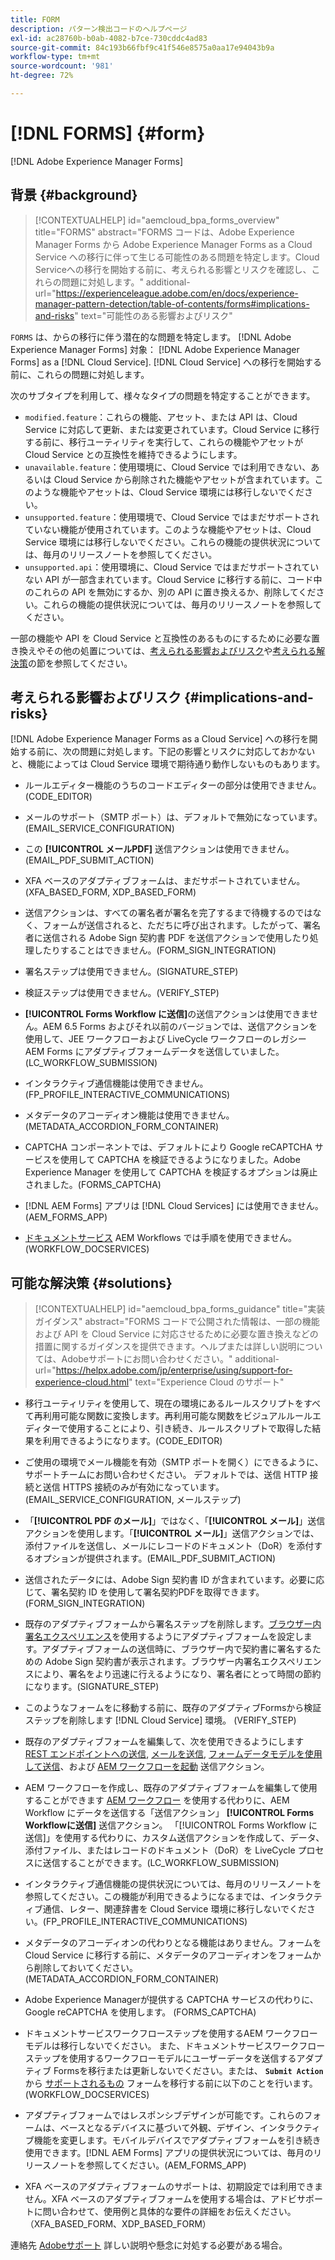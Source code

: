 ```yaml
---
title: FORM
description: パターン検出コードのヘルプページ
exl-id: ac28760b-b0ab-4082-b7ce-730cddc4ad83
source-git-commit: 84c193b66fbf9c41f546e8575a0aa17e94043b9a
workflow-type: tm+mt
source-wordcount: '981'
ht-degree: 72%

---
```


# [!DNL FORMS] {#form}

[!DNL Adobe Experience Manager Forms]

## 背景 {#background}

>[!CONTEXTUALHELP]
>id="aemcloud_bpa_forms_overview"
>title="FORMS"
>abstract="FORMS コードは、Adobe Experience Manager Forms から Adobe Experience Manager Forms as a Cloud Service への移行に伴って生じる可能性のある問題を特定します。Cloud Serviceへの移行を開始する前に、考えられる影響とリスクを確認し、これらの問題に対処します。"
>additional-url="https://experienceleague.adobe.com/en/docs/experience-manager-pattern-detection/table-of-contents/forms#implications-and-risks" text="可能性のある影響およびリスク"

`FORMS`  は、からの移行に伴う潜在的な問題を特定します。 [!DNL Adobe Experience Manager Forms] 対象： [!DNL Adobe Experience Manager Forms] as a [!DNL Cloud Service]. [!DNL Cloud Service] への移行を開始する前に、これらの問題に対処します。

次のサブタイプを利用して、様々なタイプの問題を特定することができます。

* `modified.feature`：これらの機能、アセット、または API は、Cloud Service に対応して更新、または変更されています。Cloud Service に移行する前に、移行ユーティリティを実行して、これらの機能やアセットが Cloud Service との互換性を維持できるようにします。
* `unavailable.feature`：使用環境に、Cloud Service では利用できない、あるいは Cloud Service から削除された機能やアセットが含まれています。このような機能やアセットは、Cloud Service 環境には移行しないでください。
* `unsupported.feature`：使用環境で、Cloud Service ではまだサポートされていない機能が使用されています。このような機能やアセットは、Cloud Service 環境には移行しないでください。これらの機能の提供状況については、毎月のリリースノートを参照してください。
* `unsupported.api`：使用環境に、Cloud Service ではまだサポートされていない API が一部含まれています。Cloud Service に移行する前に、コード中のこれらの API を無効にするか、別の API に置き換えるか、削除してください。これらの機能の提供状況については、毎月のリリースノートを参照してください。

一部の機能や API を Cloud Service と互換性のあるものにするために必要な置き換えやその他の処置については、[考えられる影響およびリスク](#implications-and-risks)や[考えられる解決策](#solutions)の節を参照してください。

## 考えられる影響およびリスク {#implications-and-risks}

[!DNL Adobe Experience Manager Forms as a Cloud Service] への移行を開始する前に、次の問題に対処します。下記の影響とリスクに対応しておかないと、機能によっては Cloud Service 環境で期待通り動作しないものもあります。

* ルールエディター機能のうちのコードエディターの部分は使用できません。(CODE_EDITOR)

* メールのサポート（SMTP ポート）は、デフォルトで無効になっています。 (EMAIL_SERVICE_CONFIGURATION)

* この **[!UICONTROL メールPDF]** 送信アクションは使用できません。 (EMAIL_PDF_SUBMIT_ACTION)

* XFA ベースのアダプティブフォームは、まだサポートされていません。(XFA_BASED_FORM, XDP_BASED_FORM)

* 送信アクションは、すべての署名者が署名を完了するまで待機するのではなく、フォームが送信されると、ただちに呼び出されます。したがって、署名者に送信される Adobe Sign 契約書 PDF を送信アクションで使用したり処理したりすることはできません。(FORM_SIGN_INTEGRATION)

* 署名ステップは使用できません。(SIGNATURE_STEP)

* 検証ステップは使用できません。(VERIFY_STEP)

* **[!UICONTROL Forms Workflow に送信]**&#x200B;の送信アクションは使用できません。AEM 6.5 Forms およびそれ以前のバージョンでは、送信アクションを使用して、JEE ワークフローおよび LiveCycle ワークフローのレガシー AEM Forms にアダプティブフォームデータを送信していました。(LC_WORKFLOW_SUBMISSION)

* インタラクティブ通信機能は使用できません。 (FP_PROFILE_INTERACTIVE_COMMUNICATIONS)

* メタデータのアコーディオン機能は使用できません。(METADATA_ACCORDION_FORM_CONTAINER)

* CAPTCHA コンポーネントでは、デフォルトにより Google reCAPTCHA サービスを使用して CAPTCHA を検証できるようになりました。Adobe Experience Manager を使用して CAPTCHA を検証するオプションは廃止されました。(FORMS_CAPTCHA)

* [!DNL AEM Forms] アプリは [!DNL Cloud Services] には使用できません。(AEM_FORMS_APP)

* [ドキュメントサービス](https://experienceleague.adobe.com/en/docs/experience-manager-65/content/forms/install-aem-forms/osgi-installation/install-configure-document-services#deployment-topology) AEM Workflows では手順を使用できません。 (WORKFLOW_DOCSERVICES)

## 可能な解決策 {#solutions}

>[!CONTEXTUALHELP]
>id="aemcloud_bpa_forms_guidance"
>title="実装ガイダンス"
>abstract="FORMS コードで公開された情報は、一部の機能および API を Cloud Service に対応させるために必要な置き換えなどの措置に関するガイダンスを提供できます。ヘルプまたは詳しい説明については、Adobeサポートにお問い合わせください。"
>additional-url="https://helpx.adobe.com/jp/enterprise/using/support-for-experience-cloud.html" text="Experience Cloud のサポート"

* 移行ユーティリティを使用して、現在の環境にあるルールスクリプトをすべて再利用可能な関数に変換します。再利用可能な関数をビジュアルルールエディターで使用することにより、引き続き、ルールスクリプトで取得した結果を利用できるようになります。(CODE_EDITOR)

* ご使用の環境でメール機能を有効（SMTP ポートを開く）にできるように、サポートチームにお問い合わせください。 デフォルトでは、送信 HTTP 接続と送信 HTTPS 接続のみが有効になっています。 (EMAIL_SERVICE_CONFIGURATION, メールステップ)

* 「**[!UICONTROL PDF のメール]**」ではなく、「**[!UICONTROL メール]**」送信アクションを使用します。「**[!UICONTROL メール]**」送信アクションでは、添付ファイルを送信し、メールにレコードのドキュメント（DoR）を添付するオプションが提供されます。(EMAIL_PDF_SUBMIT_ACTION)

* 送信されたデータには、Adobe Sign 契約書 ID が含まれています。必要に応じて、署名契約 ID を使用して署名契約PDFを取得できます。 (FORM_SIGN_INTEGRATION)

* 既存のアダプティブフォームから署名ステップを削除します。[ブラウザー内署名エクスペリエンス](https://blog.developer.adobe.com/using-adobe-sign-to-e-sign-an-adaptive-form-heres-the-best-way-to-do-it-dc3e15f9b684)を使用するようにアダプティブフォームを設定します。アダプティブフォームの送信時に、ブラウザー内で契約書に署名するための Adobe Sign 契約書が表示されます。ブラウザー内署名エクスペリエンスにより、署名をより迅速に行えるようになり、署名者にとって時間の節約になります。(SIGNATURE_STEP)

* このようなフォームをに移動する前に、既存のアダプティブFormsから検証ステップを削除します [!DNL Cloud Service] 環境。 (VERIFY_STEP)

* 既存のアダプティブフォームを編集して、次を使用できるようにします [REST エンドポイントへの送信](https://experienceleague.adobe.com/en/docs/experience-manager-cloud-service/content/forms/adaptive-forms-authoring/authoring-adaptive-forms-foundation-components/configure-submit-actions-and-metadata-submission/configuring-submit-actions#submit-to-rest-endpoint), [メールを送信](https://experienceleague.adobe.com/en/docs/experience-manager-cloud-service/content/forms/adaptive-forms-authoring/authoring-adaptive-forms-foundation-components/configure-submit-actions-and-metadata-submission/configuring-submit-actions#send-email), [フォームデータモデルを使用して送信](https://experienceleague.adobe.com/en/docs/experience-manager-cloud-service/content/forms/adaptive-forms-authoring/authoring-adaptive-forms-foundation-components/configure-submit-actions-and-metadata-submission/configuring-submit-actions#submit-using-form-data-model)、および [AEM ワークフローを起動](https://experienceleague.adobe.com/en/docs/experience-manager-cloud-service/content/forms/adaptive-forms-authoring/authoring-adaptive-forms-foundation-components/configure-submit-actions-and-metadata-submission/configuring-submit-actions#invoke-an-aem-workflow) 送信アクション。

* AEM ワークフローを作成し、既存のアダプティブフォームを編集して使用することができます [AEM ワークフロー](https://experienceleague.adobe.com/en/docs/experience-manager-cloud-service/content/forms/adaptive-forms-authoring/authoring-adaptive-forms-foundation-components/configure-submit-actions-and-metadata-submission/configuring-submit-actions#invoke-an-aem-workflow) を使用する代わりに、AEM Workflow にデータを送信する「送信アクション」 **[!UICONTROL Forms Workflowに送信]** 送信アクション。 「[!UICONTROL Forms Workflow に送信]」を使用する代わりに、カスタム送信アクションを作成して、データ、添付ファイル、またはレコードのドキュメント（DoR）を LiveCycle プロセスに送信することができます。(LC_WORKFLOW_SUBMISSION)

* インタラクティブ通信機能の提供状況については、毎月のリリースノートを参照してください。この機能が利用できるようになるまでは、インタラクティブ通信、レター、関連辞書を Cloud Service 環境に移行しないでください。(FP_PROFILE_INTERACTIVE_COMMUNICATIONS)

* メタデータのアコーディオンの代わりとなる機能はありません。フォームを Cloud Service に移行する前に、メタデータのアコーディオンをフォームから削除しておいてください。(METADATA_ACCORDION_FORM_CONTAINER)

* Adobe Experience Managerが提供する CAPTCHA サービスの代わりに、Google reCAPTCHA を使用します。 (FORMS_CAPTCHA)

* ドキュメントサービスワークフローステップを使用するAEM ワークフローモデルは移行しないでください。 また、ドキュメントサービスワークフローステップを使用するワークフローモデルにユーザーデータを送信するアダプティブ Formsを移行または更新しないでください。または、 **`Submit Action`** から [サポートされるもの](https://experienceleague.adobe.com/en/docs/experience-manager-cloud-service/content/forms/adaptive-forms-authoring/authoring-adaptive-forms-foundation-components/configure-submit-actions-and-metadata-submission/configuring-submit-actions) フォームを移行する前に以下のことを行います。 (WORKFLOW_DOCSERVICES)

* アダプティブフォームではレスポンシブデザインが可能です。これらのフォームは、ベースとなるデバイスに基づいて外観、デザイン、インタラクティブ機能を変更します。モバイルデバイスでアダプティブフォームを引き続き使用できます。[!DNL AEM Forms] アプリの提供状況については、毎月のリリースノートを参照してください。(AEM_FORMS_APP)

* XFA ベースのアダプティブフォームのサポートは、初期設定では利用できません。XFA ベースのアダプティブフォームを使用する場合は、アドビサポートに問い合わせて、使用例と具体的な要件の詳細をお伝えください。（XFA_BASED_FORM、XDP_BASED_FORM）

連絡先 [Adobeサポート](https://helpx.adobe.com/jp/enterprise/using/support-for-experience-cloud.html) 詳しい説明や懸念に対処する必要がある場合。

